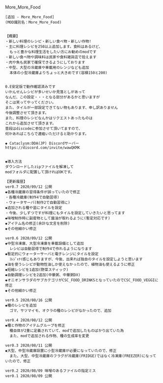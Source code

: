 More_More_Food

	[追加 - More_More_Food]
	(MOD識別名：More_More_Food)


	【概要】
	・新しい料理のレシピ・新しい食べ物・新しい作物!
	・主に料理レシピを250以上追加します。食料はあるけど、
	  もっと豊かな料理生活をしたい方にお勧めのmodです
	・新しい食べ物や調味料は民家や食料雑貨店で拾えます
	・肉や魚も民家で確保できるようにしております
    ・中型、大型の冷蔵庫や車載用のレンジなども追加
      本体の小型冷蔵庫よりちょっと大きめです(容積150と200)


	0.E安定版で動作確認済みです
    いかんせんレシピが多いせいか見落としがあって
    なんだ、この設定・・・となる部分があるかと思いますが
    そこは笑ってやってください。
    また、タイルが一部設定できてない物もあります、申し訳ありません
    今後調整させて頂きます。
    また、料理のレシピなんかはリクエストあったものは
    これから追加させて頂きます。
    普段はdiscodeに参加させて頂いてますので、
    何かあればこちらで連絡いただけると助かります。
    
    ◆ Cataclysm:DDA(JP) Discordサーバー
    https://discord.com/invite/wawQKMK

	
	◆導入方法
	ダウンロードしたzipファイルを解凍して
	modフォルダに配置して頂ければOKです。
	
	【更新履歴】
    ver0.7 2020/09/12 公開    
    ◆各種冷蔵庫の習得条件が誤っていたので修正
    ・各種冷蔵庫(制作4で自動習得)
    ・ウォータサーバ(制作2で自動習得に)
	◆追加される種や苗にタイルを設定
    ・今後、少しずつですが料理にもタイルを設定していきたいと思ってます
    ◆味噌制作時に副産物として醤油が取れるように(暫定対応です)
    ◆アイテム名の修正(余計な文言を削除)
 	◆その他細かい修正
 	
    ver0.6 2020/09/12 公開    
    ◆中型冷凍庫、大型冷凍庫を車載設備として追加
      レシピは自動習得で制作4で作れるようになります
	◆暫定的にウォーターサーバと電子レンジにタイルを設定
	  ｺﾚｼﾞｬﾅｲ感じもありますが、今後、出来れば独自のタイルを設定しようと思います
 	◆油を使うレシピが動物性油しか使えなかったので、植物油も使えるように修正
 	◆短縮レシピを1追加(野菜スティック)
 	◆自動調理レシピを2追加(中華粥、中華粥DX)
 	◆オニオンサラダのサブカテゴリがCSC_FOOD_DRINKSとなっていたのでCSC_FOOD_VEGGIに修正
 	◆その他細かい修正

    ver0.5 2020/08/16 公開    
	◆種のレシピを追加
	  ゴマ、サツマイモ、オクラの種のレシピがなかったので、追加

	ver0.4 2020/08/12 公開
	◆種と作物のアイテムグループを修正
	  種自体が2重に定義されていて、modで追加したものばかり出ていた為
	  また、modで追加される作物、種の生成率を変更
	  
    ver0.3 2020/08/11 公開
	◆大型、中型冷蔵庫設置に小型冷蔵庫が必要になっていたので、修正
	  また、大型、中型冷蔵庫のフラグが冷蔵庫(FRIDGE)ではなく冷凍庫(FREEZER)になっていたので、修正
	  
	ver0.2 2020/08/09 味噌のあるファイルの指定ミス
	ver0.1 2020/08/09 公開
	
